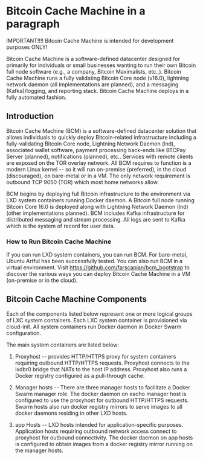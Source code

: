 # Bitcoin Cache Machine in a paragraph

IMPORTANT!!!!  Bitcoin Cache Machine is intended for development purposes ONLY!

Bitcoin Cache Machine is a software-defined datacenter designed for primarily for individuals or small businesses wanting to run their own Bitcoin full node software (e.g., a company, Bitcoin Maximalists, etc.,). Bitcoin Cache Machine runs a fully validating Bitcoin Core node (v16.0), lightning network daemon (all implementations are planned), and a messaging (Kafka)/logging, and reporting stack. Bitcoin Cache Machine deploys in a fully automated fashion.

## Introduction

Bitcoin Cache Machine (BCM) is a software-defined datacenter solution that allows individuals to quickly deploy Bitcoin-related infrastructure including a fully-validating Bitcoin Core node, Lightning Network Daemon (lnd), associated wallet software, payment processing back-ends like BTCPay Server (planned), notifications (planned), etc.. Services with remote clients are exposed on the TOR overlay network. All BCM requires to function is a modern Linux kernel -- so it will run on-premise (preferred), in the cloud (discouraged), on bare-metal or in a VM. The only network requirement is outbound TCP 9050 (TOR) which most home networks allow.

BCM begins by deploying full Bitcoin infrastructure to the environment via LXD system containers running Docker daemon. A Bitcoin full node running Bitcoin Core 16.0 is deployed along with Lightning Network Daemon (lnd) (other implementations planned). BCM includes Kafka infrastructure for distributed messaging and stream processing. All logs are sent to Kafka which is the system of record for user data.

### How to Run Bitcoin Cache Machine

If you can run LXD system containers, you can run BCM. For bare-metal, Ubuntu Artful has been successfully tested. You can also run BCM in a virtual environment. Visit https://github.com/farscapian/bcm_bootstrap to discover the various ways you can deploy Bitcoin Cache Machine in a VM (on-premise or in the cloud).

## Bitcoin Cache Machine Components

Each of the components listed below represent one or more logical groups of LXC system containers. Each LXC system container is provisioned via cloud-init. All system containers run Docker daemon in Docker Swarm configuration.

The main system containers are listed below:

1. Proxyhost -- provides HTTP/HTTPS proxy for system containers requiring outbound HTTP/HTTPS requests. Proxyhost connects to the lxdbr0 bridge that NATs to the host IP address. Proxyhost also runs a Docker registry configured as a pull-through cache.

2. Manager hosts -- There are three manager hosts to facilitate a Docker Swarm manager role. The docker daemon on eacho manager host is configured to use the proxyhost for outbound HTTP/HTTPS requests. Swarm hosts also run docker registry mirrors to serve images to all docker daemons residing in other LXD hosts.

3. app Hosts -- LXD hosts intended for application-specific purposes.  Application hosts requiring outbound network access connect to proxyhost for outbound connectivity. The docker daemon on app hosts is configured to obtain images from a docker registry mirror running on the manager hosts.
